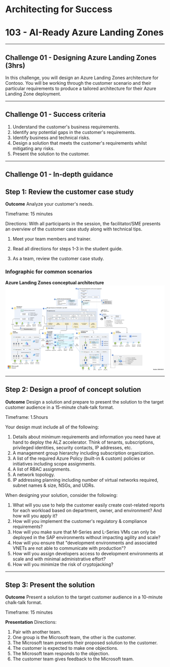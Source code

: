 # Architecting for Success

# 103 - AI-Ready Azure Landing Zones

---

## Challenge 01 - Designing Azure Landing Zones (3hrs)

In this challenge, you will design an Azure Landing Zones architecture for Contoso. You will be working through the customer scenario and their particular requirements to produce a tailored architecture for their Azure Landing Zone deployment.

---

## Challenge 01 - Success criteria

1. Understand the customer's business requirements.
2. Identify any potential gaps in the customer's requirements.
3. Identify business and technical risks.
4. Design a solution that meets the customer's requirements whilst mitigating any risks.
5. Present the solution to the customer.

---

## Challenge 01 - In-depth guidance

## Step 1: Review the customer case study

**Outcome** Analyze your customer's needs.

Timeframe: 15 minutes

Directions: With all participants in the session, the facilitator/SME presents an overview of the customer case study along with technical tips.

1. Meet your team members and trainer.

2. Read all directions for steps 1-3 in the student guide.

3. As a team, review the customer case study.

### Infographic for common scenarios

**Azure Landing Zones conceptual architecture**
![For many organizations, the ALZ conceptual architecture below represents the destination in their cloud adoption journey. It's a mature, scaled-out target architecture intended to help organizations operate successful cloud environments that drive their business while maintaining best practices for security and governance.](./../images/alz_accelerator.png)

---

## Step 2: Design a proof of concept solution

**Outcome**
Design a solution and prepare to present the solution to the target customer audience in a 15-minute chalk-talk format.

Timeframe: 1.5hours

Your design must include all of the following:

1. Details about minimum requirements and information you need have at hand to deploy the ALZ accelerator. Think of tenants, subscriptions, privileged identities, security contacts, IP addresses, etc.
2. A management group hierarchy including subscription organization.
3. A list of the required Azure Policy (built-in & custom) policies or initiatives including scope assignments.
4. A list of RBAC assignments.
5. A network topology.
6. IP addressing planning including number of virtual networks required, subnet names & size, NSGs, and UDRs.

When designing your solution, consider the following:

1. What will you use to help the customer easily create cost-related reports for each workload based on department, owner, and environment? And how will you apply it?
2. How will you implement the customer's regulatory & compliance requirements?
3. How will you make sure that M-Series and L-Series VMs can only be deployed in the SAP environments without impacting agility and scale?
4. How will you ensure that "development environments and associated VNETs are not able to communicate with production"?
5. How will you assign developers access to development environments at scale and with minimal administrative effort?
6. How will you minimize the risk of cryptojacking?

---

## Step 3: Present the solution

**Outcome**
Present a solution to the target customer audience in a 10-minute chalk-talk format.

Timeframe: 15 minutes

**Presentation**
Directions:

1. Pair with another team.
2. One group is the Microsoft team, the other is the customer.
3. The Microsoft team presents their proposed solution to the customer.
4. The customer is expected to make one objections.
5. The Microsoft team responds to the objection.
6. The customer team gives feedback to the Microsoft team.
